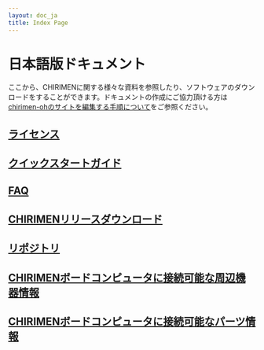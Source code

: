 ```yaml
---
layout: doc_ja
title: Index Page
---
```


# 日本語版ドキュメント

ここから、CHIRIMENに関する様々な資料を参照したり、ソフトウェアのダウンロードをすることができます。ドキュメントの作成にご協力頂ける方は[chirimen-ohのサイトを編集する手順について](https://github.com/chirimen-oh/chirimen-oh.github.io)をご参照ください。 

## [ライセンス](../../license/)

## [クイックスタートガイド](quickStart.html)

## [FAQ](FAQ.html)

## [CHIRIMENリリースダウンロード](http://github.com/chirimen-oh/release/releases/)

## [リポジトリ](http://github.com/chirimen-oh)

## [CHIRIMENボードコンピュータに接続可能な周辺機器情報](https://github.com/chirimen-oh/chirimen-oh.github.io/wiki/peripherals(ja))

## [CHIRIMENボードコンピュータに接続可能なパーツ情報](https://github.com/chirimen-oh/chirimen-oh.github.io/wiki/parts(ja))



